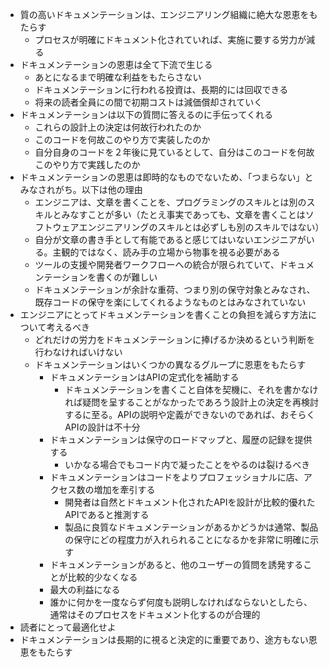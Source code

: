 - 質の高いドキュメンテーションは、エンジニアリング組織に絶大な恩恵をもたらす
	- プロセスが明確にドキュメント化されていれば、実施に要する労力が減る
- ドキュメンテーションの恩恵は全て下流で生じる
	- あとになるまで明確な利益をもたらさない
	- ドキュメンテーションに行われる投資は、長期的には回収できる
	- 将来の読者全員にの間で初期コストは減価償却されていく
- ドキュメンテーションは以下の質問に答えるのに手伝ってくれる
	- これらの設計上の決定は何故行われたのか
	- このコードを何故このやり方で実装したのか
	- 自分自身のコードを２年後に見ているとして、自分はこのコードを何故このやり方で実践したのか
- ドキュメンテーションの恩恵は即時的なものでないため、「つまらない」とみなされがち。以下は他の理由
	- エンジニアは、文章を書くことを、プログラミングのスキルとは別のスキルとみなすことが多い（たとえ事実であっても、文章を書くことはソフトウェアエンジニアリングのスキルとは必ずしも別のスキルではない）
	- 自分が文章の書き手として有能であると感じてはいないエンジニアがいる。主観的ではなく、読み手の立場から物事を視る必要がある
	- ツールの支援や開発者ワークフローへの統合が限られていて、ドキュメンテーションを書くのが難しい
	- ドキュメンテーションが余計な重荷、つまり別の保守対象とみなされ、既存コードの保守を楽にしてくれるようなものとはみなされていない
- エンジニアにとってドキュメンテーションを書くことの負担を減らす方法について考えるべき
	- どれだけの労力をドキュメンテーションに捧げるか決めるという判断を行わなければいけない
	- ドキュメンテーションはいくつかの異なるグループに恩恵をもたらす
		- ドキュメンテーションはAPIの定式化を補助する
			- ドキュメンテーションを書くこと自体を契機に、それを書かなければ疑問を呈することがなかったであろう設計上の決定を再検討するに至る。APIの説明や定義ができないのであれば、おそらくAPIの設計は不十分
		- ドキュメンテーションは保守のロードマップと、履歴の記録を提供する
			- いかなる場合でもコード内で凝ったことをやるのは裂けるべき
		- ドキュメンテーションはコードをよりプロフェッショナルに店、アクセス数の増加を牽引する
			- 開発者は自然とドキュメント化されたAPIを設計が比較的優れたAPIであると推測する
			- 製品に良質なドキュメンテーションがあるかどうかは通常、製品の保守にどの程度力が入れられることになるかを非常に明確に示す
		- ドキュメンテーションがあると、他のユーザーの質問を誘発することが比較的少なくなる
		- 最大の利益になる
		- 誰かに何かを一度ならず何度も説明しなければならないとしたら、通常はそのプロセスをドキュメント化するのが合理的
- 読者にとって最適化せよ
- ドキュメンテーションは長期的に視ると決定的に重要であり、途方もない恩恵をもたらす